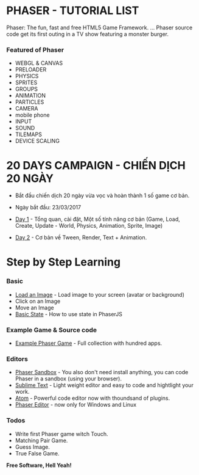 # PHASER - TUTORIAL LIST

Phaser: The fun, fast and free HTML5 Game Framework. ... Phaser source code get its first outing in a TV show featuring a monster burger.

### Featured of Phaser
* WEBGL & CANVAS
* PRELOADER
* PHYSICS
* SPRITES
* GROUPS
* ANIMATION
* PARTICLES
* CAMERA
* mobile phone
* INPUT
* SOUND
* TILEMAPS
* DEVICE SCALING

# 20 DAYS CAMPAIGN - CHIẾN DỊCH 20 NGÀY

* Bắt đầu chiến dịch 20 ngày vừa vọc và hoàn thành 1 số game cơ bản.
* Ngày bắt đầu: 23/03/2017

* [Day 1] - Tổng quan, cài đặt, Một số tính năng cơ bản (Game, Load, Create, Update - World, Physics, Animation, Sprite, Image)

* [Day 2] - Cơ bản về Tween, Render, Text + Animation.

# Step by Step Learning

### Basic
* [Load an Image] - Load image to your screen (avatar or background)
* Click on an Image
* Move an Image
* [Basic State] - How to use state in PhaserJS

### Example Game & Source code

* [Example Phaser Game] - Full collection with hundred apps.

### Editors

* [Phaser Sandbox] - You also don't need install anything, you can code Phaser in a sandbox (using your browser).
* [Sublime Text] - Light weight editor and easy to code and hightlight your work.
* [Atom] - Powerful code editor now with thoundsand of plugins.
* [Phaser Editor] - now only for Windows and Linux

### Todos

 - Write first Phaser game witch Touch.
 - Matching Pair Game.
 - Guess Image.
 - True False Game.


**Free Software, Hell Yeah!**

[//]: # (These are reference links used in the body of this note and get stripped out when the markdown processor does its job. There is no need to format nicely because it shouldn't be seen. Thanks SO - http://stackoverflow.com/questions/4823468/store-comments-in-markdown-syntax)


   [Example Phaser Game]: <http://pgl.ilinov.eu/>
   [Phaser Sandbox]: <https://phaser.io/sandbox>
   [Sublime Text]: <https://www.sublimetext.com/>
   [Atom]: <https://atom.io/>
   [Phaser Editor]: <http://phasereditor.boniatillo.com/>

   [Load an Image]: <https://phaser.io/examples/v2/basics/01-load-an-image>
   [Basic State]: <http://perplexingtech.weebly.com/game-dev-blog/using-states-in-phaserjs-javascript-game-developement>
   [Day 1]: <https://github.com/nvminhtu/LearnPhaser/blob/master/20DAYS/DAY1.md>
   [Day 2]: <https://github.com/nvminhtu/LearnPhaser/blob/master/20DAYS/DAY2.md>
   [Day 3]: <https://github.com/nvminhtu/LearnPhaser/blob/master/20DAYS/DAY3.md>
   [Day 4]: <https://github.com/nvminhtu/LearnPhaser/blob/master/20DAYS/DAY4.md>
   [Day 5]: <https://github.com/nvminhtu/LearnPhaser/blob/master/20DAYS/DAY5.md>
   [Day 6]: <https://github.com/nvminhtu/LearnPhaser/blob/master/20DAYS/DAY6.md>
   [Day 7]: <https://github.com/nvminhtu/LearnPhaser/blob/master/20DAYS/DAY7.md>
   [Day 8]: <https://github.com/nvminhtu/LearnPhaser/blob/master/20DAYS/DAY8.md>
   [Day 9]: <https://github.com/nvminhtu/LearnPhaser/blob/master/20DAYS/DAY9.md>
